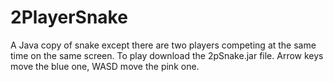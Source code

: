 # 2PlayerSnake
A Java copy of snake except there are two players competing at the same time on the same screen. To play download the 2pSnake.jar file. Arrow keys move the blue one, WASD move the pink one.
